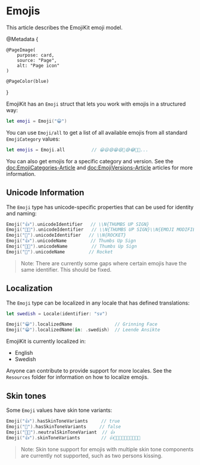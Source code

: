 # Emojis

This article describes the EmojiKit emoji model.

@Metadata {
    
    @PageImage(
        purpose: card,
        source: "Page",
        alt: "Page icon"
    )
    
    @PageColor(blue)
}

EmojiKit has an ``Emoji`` struct that lets you work with emojis in a structured way:

```swift
let emoji = Emoji("😀")
```

You can use ``Emoji/all`` to get a list of all available emojis from all standard ``EmojiCategory`` values:

```swift
let emojis = Emoji.all          // 😀😃😄😁😆🥹😅😂🤣🥲...
```

You can also get emojis for a specific category and version. See the <doc:EmojiCategories-Article> and <doc:EmojiVersions-Article> articles for more information.


## Unicode Information

The ``Emoji`` type has unicode-specific properties that can be used for identity and naming:

```swift
Emoji("👍").unicodeIdentifier   // \\N{THUMBS UP SIGN}
Emoji("👍🏿").unicodeIdentifier   // \\N{THUMBS UP SIGN}\\N{EMOJI MODIFIER FITZPATRICK TYPE-6}
Emoji("🚀").unicodeIdentifier   // \\N{ROCKET}
Emoji("👍").unicodeName         // Thumbs Up Sign
Emoji("👍🏿").unicodeName         // Thumbs Up Sign
Emoji("🚀").unicodeName         // Rocket
```

> Note: There are currently some gaps where certain emojis have the same identifier. This should be fixed.


## Localization

The ``Emoji`` type can be localized in any locale that has defined translations:

```swift
let swedish = Locale(identifier: "sv")

Emoji("😀").localizedName                // Grinning Face
Emoji("😀").localizedName(in: .swedish)  // Leende Ansikte
```

EmojiKit is currently localized in:

* English
* Swedish

Anyone can contribute to provide support for more locales. See the `Resources` folder for information on how to localize emojis.


## Skin tones

Some ``Emoji`` values have skin tone variants:

```swift
Emoji("👍").hasSkinToneVariants     // true
Emoji("🚀").hasSkinToneVariants     // false
Emoji("👍🏿").neutralSkinToneVariant  // 👍
Emoji("👍").skinToneVariants        // 👍👍🏻👍🏼👍🏽👍🏾👍🏿
```

> Note: Skin tone support for emojis with multiple skin tone components are currently not supported, such as two persons kissing.
